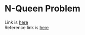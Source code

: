 # N-Queen Problem
Link is [here](https://practice.geeksforgeeks.org/problems/n-queen-problem/0)  
Reference link is [here](https://www.youtube.com/watch?v=xFv_Hl4B83A)